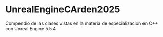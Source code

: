 # UnrealEngineCArden2025
Compendio de las clases vistas en la materia de especializacion en C++ con Unreal Engine 5.5.4

